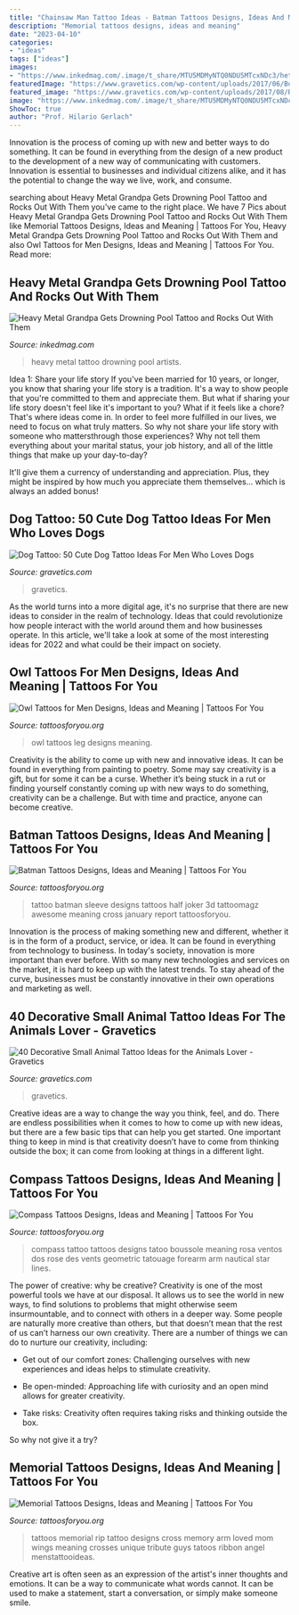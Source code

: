 ```yaml
---
title: "Chainsaw Man Tattoo Ideas - Batman Tattoos Designs, Ideas And Meaning"
description: "Memorial tattoos designs, ideas and meaning"
date: "2023-04-10"
categories:
- "ideas"
tags: ["ideas"]
images:
- "https://www.inkedmag.com/.image/t_share/MTU5MDMyNTQ0NDU5MTcxNDc3/hetlinger_drowning_pool_feature.jpg"
featuredImage: "https://www.gravetics.com/wp-content/uploads/2017/06/Boxer-Dog-Tattoo-On-Sleeve.jpg"
featured_image: "https://www.gravetics.com/wp-content/uploads/2017/08/Rabbit-Tattoo.jpg"
image: "https://www.inkedmag.com/.image/t_share/MTU5MDMyNTQ0NDU5MTcxNDc3/hetlinger_drowning_pool_feature.jpg"
ShowToc: true
author: "Prof. Hilario Gerlach"
---
```



Innovation is the process of coming up with new and better ways to do something. It can be found in everything from the design of a new product to the development of a new way of communicating with customers. Innovation is essential to businesses and individual citizens alike, and it has the potential to change the way we live, work, and consume.

	

		
searching about Heavy Metal Grandpa Gets Drowning Pool Tattoo and Rocks Out With Them you've came to the right place. We have 7 Pics about Heavy Metal Grandpa Gets Drowning Pool Tattoo and Rocks Out With Them like Memorial Tattoos Designs, Ideas and Meaning | Tattoos For You, Heavy Metal Grandpa Gets Drowning Pool Tattoo and Rocks Out With Them and also Owl Tattoos for Men Designs, Ideas and Meaning | Tattoos For You. Read more:
		
    
## Heavy Metal Grandpa Gets Drowning Pool Tattoo And Rocks Out With Them

<img loading=lazy src="https://www.inkedmag.com/.image/t_share/MTU5MDMyNTQ0NDU5MTcxNDc3/hetlinger_drowning_pool_feature.jpg" onerror="this.onerror=null;this.src='https://tse2.mm.bing.net/th?id=OIP.KB0eNfVoLu2I7hMOcrGvogHaHa&amp;pid=15.1';" alt="Heavy Metal Grandpa Gets Drowning Pool Tattoo and Rocks Out With Them">

_Source: inkedmag.com_

>heavy metal tattoo drowning pool artists. 

	

Idea 1: Share your life story
If you've been married for 10 years, or longer, you know that sharing your life story is a tradition. It's a way to show people that you're committed to them and appreciate them. But what if sharing your life story doesn't feel like it's important to you? What if it feels like a chore?
That's where ideas come in. In order to feel more fulfilled in our lives, we need to focus on what truly matters. So why not share your life story with someone who mattersthrough those experiences? Why not tell them everything about your marital status, your job history, and all of the little things that make up your day-to-day?

It'll give them a currency of understanding and appreciation. Plus, they might be inspired by how much you appreciate them themselves... which is always an added bonus!

    
## Dog Tattoo: 50 Cute Dog Tattoo Ideas For Men Who Loves Dogs

<img loading=lazy src="https://www.gravetics.com/wp-content/uploads/2017/06/Boxer-Dog-Tattoo-On-Sleeve.jpg" onerror="this.onerror=null;this.src='https://tse2.mm.bing.net/th?id=OIP.dH6Gn4vrgBXxbGHdalxu8wHaHa&amp;pid=15.1';" alt="Dog Tattoo: 50 Cute Dog Tattoo Ideas For Men Who Loves Dogs">

_Source: gravetics.com_

>gravetics. 

	

As the world turns into a more digital age, it's no surprise that there are new ideas to consider in the realm of technology. Ideas that could revolutionize how people interact with the world around them and how businesses operate. In this article, we'll take a look at some of the most interesting ideas for 2022 and what could be their impact on society.

    
## Owl Tattoos For Men Designs, Ideas And Meaning | Tattoos For You

<img loading=lazy src="https://www.tattoosforyou.org/wp-content/uploads/2017/11/Owl-Tattoos-for-Men-Leg.jpg" onerror="this.onerror=null;this.src='https://tse1.mm.bing.net/th?id=OIP.NrSdIu9V458DGASAvslCfgHaKr&amp;pid=15.1';" alt="Owl Tattoos for Men Designs, Ideas and Meaning | Tattoos For You">

_Source: tattoosforyou.org_

>owl tattoos leg designs meaning. 

	

Creativity is the ability to come up with new and innovative ideas. It can be found in everything from painting to poetry. Some may say creativity is a gift, but for some it can be a curse. Whether it’s being stuck in a rut or finding yourself constantly coming up with new ways to do something, creativity can be a challenge. But with time and practice, anyone can become creative.

    
## Batman Tattoos Designs, Ideas And Meaning | Tattoos For You

<img loading=lazy src="http://www.tattoosforyou.org/wp-content/uploads/2013/10/Batman-Tattoo-Sleeve.jpg" onerror="this.onerror=null;this.src='https://tse2.mm.bing.net/th?id=OIP.tf2kRSTzdQGAdwg2aySsfwHaJ7&amp;pid=15.1';" alt="Batman Tattoos Designs, Ideas and Meaning | Tattoos For You">

_Source: tattoosforyou.org_

>tattoo batman sleeve designs tattoos half joker 3d tattoomagz awesome meaning cross january report tattoosforyou. 

	

Innovation is the process of making something new and different, whether it is in the form of a product, service, or idea. It can be found in everything from technology to business. In today's society, innovation is more important than ever before. With so many new technologies and services on the market, it is hard to keep up with the latest trends. To stay ahead of the curve, businesses must be constantly innovative in their own operations and marketing as well.

    
## 40 Decorative Small Animal Tattoo Ideas For The Animals Lover - Gravetics

<img loading=lazy src="https://www.gravetics.com/wp-content/uploads/2017/08/Rabbit-Tattoo.jpg" onerror="this.onerror=null;this.src='https://tse3.mm.bing.net/th?id=OIP.kA_fOjB-IytcjH31kejL8gHaLH&amp;pid=15.1';" alt="40 Decorative Small Animal Tattoo Ideas for the Animals Lover - Gravetics">

_Source: gravetics.com_

>gravetics. 

	

Creative ideas are a way to change the way you think, feel, and do. There are endless possibilities when it comes to how to come up with new ideas, but there are a few basic tips that can help you get started. One important thing to keep in mind is that creativity doesn’t have to come from thinking outside the box; it can come from looking at things in a different light.

    
## Compass Tattoos Designs, Ideas And Meaning | Tattoos For You

<img loading=lazy src="http://www.tattoosforyou.org/wp-content/uploads/2013/09/Compass-Tattoo-Images-764x1024.jpg" onerror="this.onerror=null;this.src='https://tse1.mm.bing.net/th?id=OIP.GLMbrY62mVe6O6vxp_h6DgHaJ7&amp;pid=15.1';" alt="Compass Tattoos Designs, Ideas and Meaning | Tattoos For You">

_Source: tattoosforyou.org_

>compass tattoo tattoos designs tatoo boussole meaning rosa ventos dos rose des vents geometric tatouage forearm arm nautical star lines. 

	

The power of creative: why be creative?
Creativity is one of the most powerful tools we have at our disposal. It allows us to see the world in new ways, to find solutions to problems that might otherwise seem insurmountable, and to connect with others in a deeper way.
Some people are naturally more creative than others, but that doesn’t mean that the rest of us can’t harness our own creativity. There are a number of things we can do to nurture our creativity, including:

- Get out of our comfort zones: Challenging ourselves with new experiences and ideas helps to stimulate creativity.

- Be open-minded: Approaching life with curiosity and an open mind allows for greater creativity.

- Take risks: Creativity often requires taking risks and thinking outside the box.

So why not give it a try?

    
## Memorial Tattoos Designs, Ideas And Meaning | Tattoos For You

<img loading=lazy src="http://www.tattoosforyou.org/wp-content/uploads/2013/09/Memorial-Cross-Tattoos.jpg" onerror="this.onerror=null;this.src='https://tse3.mm.bing.net/th?id=OIP.EXIfJYwPd8cbFqD4qvlyTwHaL6&amp;pid=15.1';" alt="Memorial Tattoos Designs, Ideas and Meaning | Tattoos For You">

_Source: tattoosforyou.org_

>tattoos memorial rip tattoo designs cross memory arm loved mom wings meaning crosses unique tribute guys tatoos ribbon angel menstattooideas. 

	

Creative art is often seen as an expression of the artist's inner thoughts and emotions. It can be a way to communicate what words cannot. It can be used to make a statement, start a conversation, or simply make someone smile.

